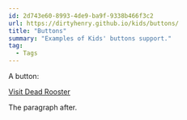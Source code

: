 ```yaml
---
id: 2d743e60-8993-4de9-ba9f-9338b466f3c2
url: https://dirtyhenry.github.io/kids/buttons/
title: "Buttons"
summary: "Examples of Kids' buttons support."
tag:
  - Tags
---
```


A button:

<div>
  <a class="button" href="https://deadrooster.org">
    Visit Dead Rooster
  </a>
</div>

The paragraph after.

